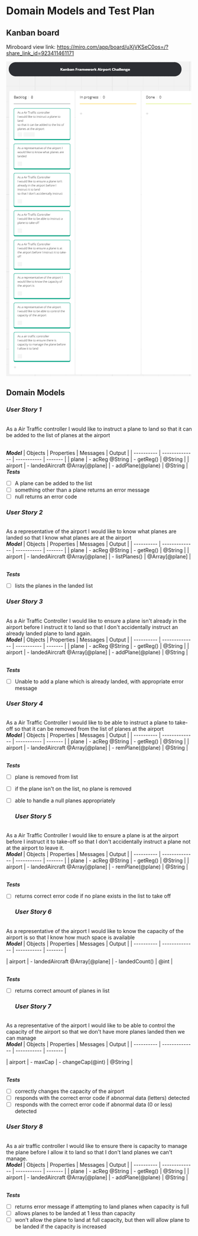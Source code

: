 # Domain Models and Test Plan

## Kanban board

Miroboard view link: https://miro.com/app/board/uXjVKSeC0os=/?share_link_id=923411461171

![Starting user stories](KanbanBoard-Start.png)

## Domain Models

### <b><i>User Story 1</i></b>
<br>As a Air Traffic controller I would like to instruct a plane to land so that it can be added to the list of planes at the airport

<br><b><i>Model</i></b>
| Objects    | Properties     | Messages    | Output  |
| ---------- | -------------- | ----------- | ------- |
| plane      | - acReg @String | - getReg() | @String | 
| airport     | - landedAircraft @Array[@plane] | - addPlane(@plane) | @String |
<br><b><i>Tests</i></b>
- [ ] A plane can be added to the list
- [ ] something other than a plane returns an error message
- [ ] null returns an error code

### <b><i>User Story 2</i></b>
<br>As a representative of the airport I would like to know what planes are landed
so that I know what planes are at the airport
<br><b><i>Model</i></b>
| Objects    | Properties     | Messages    | Output  |
| ---------- | -------------- | ----------- | ------- |
| plane      | - acReg @String | - getReg() | @String | 
| airport     | - landedAircraft @Array[@plane] | - listPlanes() | @Array[@plane] |

<br><b><i>Tests</i></b>
- [ ] lists the planes in the landed list

### <b><i>User Story 3</i></b>
<br>As a Air Traffic Controller I would like to ensure a plane isn't already in the airport before I instruct it to land so that I don't accidentally instruct an already landed plane to land again.
<br><b><i>Model</i></b>
| Objects    | Properties     | Messages    | Output  |
| ---------- | -------------- | ----------- | ------- |
| plane      | - acReg @String | - getReg() | @String | 
| airport     | - landedAircraft @Array[@plane] | - addPlane(@plane) | @String |

<br><b><i>Tests</i></b>
- [ ] Unable to add a plane which is already landed, with appropriate error message

### <b><i>User Story 4</i></b>
<br>As a Air Traffic Controller I would like to be able to instruct a plane to take-off so that it can be removed from the list of planes at the airport
<br><b><i>Model</i></b>
| Objects    | Properties     | Messages    | Output  |
| ---------- | -------------- | ----------- | ------- |
| plane      | - acReg @String | - getReg() | @String | 
| airport     | - landedAircraft @Array[@plane] | - remPlane(@plane) | @String |

<br><b><i>Tests</i></b>
- [ ] plane is removed from list
- [ ] if the plane isn't on the list, no plane is removed
- [ ] able to handle a null planes appropriately
  
  ### <b><i>User Story 5</i></b>
<br>As a Air Traffic Controller I would like to ensure a plane is at the airport before I instruct it to take-off so that I don't accidentally instruct a plane not at the airport to leave it.
<br><b><i>Model</i></b>
| Objects    | Properties     | Messages    | Output  |
| ---------- | -------------- | ----------- | ------- |
| plane      | - acReg @String | - getReg() | @String | 
| airport     | - landedAircraft @Array[@plane] | - remPlane(@plane) | @String |

<br><b><i>Tests</i></b>
- [ ] returns correct error code if no plane exists in the list to take off

  ### <b><i>User Story 6</i></b>
<br>As a representative of the airport I would like to know the capacity of the airport is so that I know how much space is available
<br><b><i>Model</i></b>
| Objects    | Properties     | Messages    | Output  |
| ---------- | -------------- | ----------- | ------- |

| airport     | - landedAircraft @Array[@plane] | - landedCount() | @int |

<br><b><i>Tests</i></b>
- [ ] returns correct amount of planes in list 

  ### <b><i>User Story 7</i></b>
<br>As a representative of the airport I would like to be able to control the capacity of the airport so that we don't have more planes landed then we can manage
<br><b><i>Model</i></b>
| Objects    | Properties     | Messages    | Output  |
| ---------- | -------------- | ----------- | ------- |
 
| airport     | - maxCap | - changeCap(@int) | @String |

<br><b><i>Tests</i></b>
- [ ] correctly changes the capacity of the airport
- [ ] responds with the correct error code if abnormal data (letters) detected
- [ ] responds with the correct error code if abnormal data (0 or less) detected

### <b><i>User Story 8</i></b>
<br>As a air traffic controller I would like to ensure there is capacity to manage the plane before I allow it to land so that I don't land planes we can't manage.
<br><b><i>Model</i></b>
| Objects    | Properties     | Messages    | Output  |
| ---------- | -------------- | ----------- | ------- |
| plane      | - acReg @String | - getReg() | @String | 
| airport     | - landedAircraft @Array[@plane] | - addPlane(@plane) | @String |

<br><b><i>Tests</i></b>
- [ ] returns error message if attempting to land planes when capacity is full
- [ ] allows planes to be landed at 1 less than capacity
- [ ] won't allow the plane to land at full capacity, but then will allow plane to be landed if the capacity is increased 

